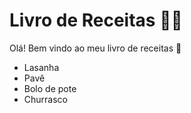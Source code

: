 # Livro de Receitas :man_cook: 

Olá! Bem vindo ao meu livro de receitas :call_me_hand:

- Lasanha
- Pavê
- Bolo de pote
- Churrasco